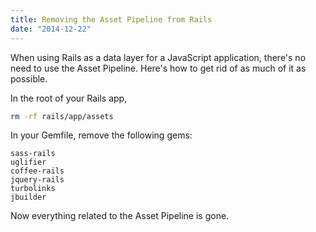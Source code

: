 ```yaml
---
title: Removing the Asset Pipeline from Rails
date: "2014-12-22"
---
```


When using Rails as a data layer for a JavaScript application, there's no need to use the Asset Pipeline. Here's how to get rid of as much of it as possible.

In the root of your Rails app,

```sh
rm -rf rails/app/assets
```

In your Gemfile, remove the following gems:

```
sass-rails
uglifier
coffee-rails
jquery-rails
turbolinks
jbuilder
```

Now everything related to the Asset Pipeline is gone.
